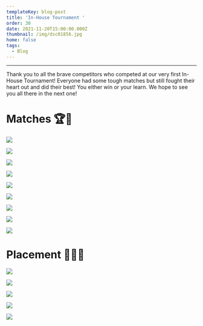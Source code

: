 ```yaml
---
templateKey: blog-post
title: 'In-House Tournament '
order: 30
date: 2021-11-20T15:00:00.000Z
thumbnail: /img/dsc01856.jpg
home: false
tags:
  - Blog
---
```

- - -

Thank you to all the brave competitors who competed at our very first In-House Tournament! Everyone had some tough matches but still fought their heart out and did their best! You either win or your learn. We hope to see you all there in the next one! 

# Matches 🏆🥋

![](/img/dsc00839.jpg)

![](/img/dsc00493.jpg)

![](/img/dsc00580.jpg)

![](/img/dsc00957.jpg)

![](/img/dsc00640.jpg)

![](/img/dsc00273.jpg)

![](/img/dsc01549.jpg)

![](/img/dsc01718.jpg)

![](/img/67b260de-e522-437a-835b-937555bd2d7f.jpg)

# Placement 🥉🥈🥇

![](/img/dsc00757.jpg)

![](/img/dsc00681.jpg)

![](/img/dsc01399.jpg)

![](/img/dsc02016.jpg)

![](/img/dsc02065.jpg)
